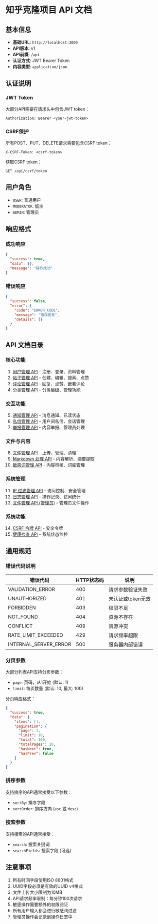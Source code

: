 # 知乎克隆项目 API 文档

## 基本信息

- **基础URL**: `http://localhost:3000`
- **API版本**: v1
- **API前缀**: `/api`
- **认证方式**: JWT Bearer Token
- **内容类型**: `application/json`

## 认证说明

### JWT Token
大部分API需要在请求头中包含JWT token：
```
Authorization: Bearer <your-jwt-token>
```

### CSRF保护
所有POST、PUT、DELETE请求需要包含CSRF token：
```
X-CSRF-Token: <csrf-token>
```

获取CSRF token：
```http
GET /api/csrf/token
```

## 用户角色

- `USER`: 普通用户
- `MODERATOR`: 版主
- `ADMIN`: 管理员

## 响应格式

### 成功响应
```json
{
  "success": true,
  "data": {},
  "message": "操作成功"
}
```

### 错误响应
```json
{
  "success": false,
  "error": {
    "code": "ERROR_CODE",
    "message": "错误信息",
    "details": {}
  }
}
```

## API 文档目录

### 核心功能
1. [用户管理 API](./docs/api/01-users.md) - 注册、登录、资料管理
2. [帖子管理 API](./docs/api/02-posts.md) - 创建、编辑、搜索、点赞
3. [评论管理 API](./docs/api/03-comments.md) - 回复、点赞、嵌套评论
4. [分类管理 API](./docs/api/04-categories.md) - 分类层级、管理功能

### 交互功能
5. [通知管理 API](./docs/api/05-notifications.md) - 消息通知、已读状态
6. [私信管理 API](./docs/api/06-messages.md) - 用户间私信、会话管理
7. [举报管理 API](./docs/api/07-reports.md) - 内容举报、管理员处理

### 文件与内容
8. [文件管理 API](./docs/api/08-files.md) - 上传、管理、清理
9. [Markdown 处理 API](./docs/api/09-markdown.md) - 内容解析、摘要提取
10. [敏感词管理 API](./docs/api/10-sensitive-words.md) - 内容审核、词库管理

### 系统管理
11. [IP 过滤管理 API](./docs/api/11-ip-filters.md) - 访问控制、安全管理
12. [日志管理 API](./docs/api/12-logs.md) - 操作记录、访问统计
13. [文件管理 API (管理员)](./docs/api/13-admin-files.md) - 管理员文件操作

### 系统功能
14. [CSRF 令牌 API](./docs/api/14-csrf.md) - 安全令牌
15. [健康检查 API](./docs/api/15-health.md) - 系统状态监控

## 通用规范

### 错误代码说明

| 错误代码 | HTTP状态码 | 说明 |
|---------|-----------|------|
| VALIDATION_ERROR | 400 | 请求参数验证失败 |
| UNAUTHORIZED | 401 | 未认证或token无效 |
| FORBIDDEN | 403 | 权限不足 |
| NOT_FOUND | 404 | 资源不存在 |
| CONFLICT | 409 | 资源冲突 |
| RATE_LIMIT_EXCEEDED | 429 | 请求频率超限 |
| INTERNAL_SERVER_ERROR | 500 | 服务器内部错误 |

### 分页参数

大部分列表API支持分页参数：
- `page`: 页码，从1开始 (默认: 1)
- `limit`: 每页数量 (默认: 10, 最大: 100)

分页响应格式：
```json
{
  "success": true,
  "data": {
    "items": [],
    "pagination": {
      "page": 1,
      "limit": 10,
      "total": 100,
      "totalPages": 10,
      "hasNext": true,
      "hasPrev": false
    }
  }
}
```

### 排序参数

支持排序的API通常接受以下参数：
- `sortBy`: 排序字段
- `sortOrder`: 排序方向 (`asc` 或 `desc`)

### 搜索参数

支持搜索的API通常接受：
- `search`: 搜索关键词
- `searchFields`: 搜索字段 (可选)

## 注意事项

1. 所有时间字段使用ISO 8601格式
2. UUID字段必须是有效的UUID v4格式
3. 文件上传大小限制为10MB
4. API请求频率限制：每分钟100次请求
5. 敏感操作需要额外的权限验证
6. 所有用户输入都会进行敏感词过滤
7. 管理员操作会记录到操作日志中 